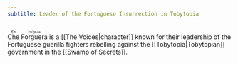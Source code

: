 ```yaml
---
subtitle: Leader of the Fortuguese Insurrection in Tobytopia
---
```


<ruby>Che<rt>ˈt͡ʃeɪ</rt></ruby> <ruby>Forguera<rt>fɔɹˈgɛɹ.ə</rt></ruby> is a [[The Voices|character]] known for their leadership of the Fortuguese guerilla fighters rebelling against the [[Tobytopia|Tobytopian]] government in the [[Swamp of Secrets]].

<Youtube videoId="m9Mk31BjK-Q" />